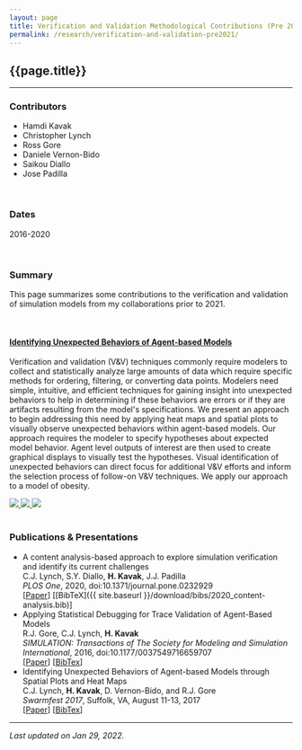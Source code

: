 ```yaml
---
layout: page
title: Verification and Validation Methodological Contributions (Pre 2021)
permalink: /research/verification-and-validation-pre2021/
---
```


## {{page.title}}

<hr/>

### Contributors
- Hamdi Kavak
- Christopher Lynch
- Ross Gore
- Daniele Vernon-Bido
- Saikou Diallo
- Jose Padilla

<br/>

### Dates
2016-2020

<br/>

### Summary
This page summarizes some contributions to the verification and validation of simulation models from my collaborations prior to 2021.

<br/>

#### <u>Identifying Unexpected Behaviors of Agent-based Models</u>

Verification and validation (V&amp;V) techniques commonly require modelers to collect and statistically analyze large amounts of data which require specific methods for ordering, filtering, or converting data points. Modelers need simple, intuitive, and efficient techniques for gaining insight into unexpected behaviors to help in determining if these behaviors are errors or if they are artifacts resulting from the model's specifications. We present an approach to begin addressing this need by applying heat maps and spatial plots to visually observe unexpected behaviors within agent-based models. Our approach requires the modeler to specify hypotheses about expected model behavior. Agent level outputs of interest are then used to create graphical displays to visually test the hypotheses. Visual identification of unexpected behaviors can direct focus for additional V&amp;V efforts and inform the selection process of follow-on V&amp;V techniques. We apply our approach to a model of obesity.

   <div id="vv-cont-gallery">
    <a href="{{ site.baseurl }}/images/research/v-and-v/heatmap/hm_methodology.jpg" data-toggle="lightbox" data-gallery="attraction-gallery" class="col-sm-4" data-title="Methodology" data-footer="Methodology for visually identifying unexpected behaviors of ABMs to gather insight">
        <img width="{{site.thumbnail_width}}" src="{{ site.baseurl }}/images/research/v-and-v/heatmap/hm_methodology.jpg" class="img-fluid">
    </a>
    <a href="{{ site.baseurl }}/images/research/v-and-v/heatmap/hm_population_density.jpg" data-toggle="lightbox" data-gallery="attraction-gallery" class="col-sm-4" data-title="Heatmap 1" data-footer="Density of people classified as obese.">
        <img width="{{site.thumbnail_width}}" src="{{ site.baseurl }}/images/research/v-and-v/heatmap/hm_population_density.jpg" class="img-fluid">
    </a>
    <a href="{{ site.baseurl }}/images/research/v-and-v/heatmap/hm_high_calory_meals.jpg" data-toggle="lightbox" data-gallery="attraction-gallery" class="col-sm-4" data-title="Heatmap 2" data-footer="Density of high calorie meals sold.">
        <img width="{{site.thumbnail_width}}" src="{{ site.baseurl }}/images/research/v-and-v/heatmap/hm_high_calory_meals.jpg" class="img-fluid">
    </a>
  </div>

<br/>

### Publications & Presentations

- A content analysis-based approach to explore simulation verification and identify its current challenges   
  C.J. Lynch, S.Y. Diallo, <strong>H. Kavak</strong>, J.J. Padilla   
  <em>PLOS One</em>, 2020, doi:10.1371/journal.pone.0232929  
  [<a title="Paper" href="http://dx.plos.org/10.1371/journal.pone.0232929">Paper</a>]
  [[BibTeX]({{ site.baseurl }}/download/bibs/2020_content-analysis.bib)]
- Applying Statistical Debugging for Trace Validation of Agent-Based Models  
  R.J. Gore, C.J. Lynch, <strong>H. Kavak</strong>  
  <em>SIMULATION: Transactions of The Society for Modeling and Simulation International</em>, 2016, doi:10.1177/0037549716659707  
  [<a title="Paper" href="{{ site.baseurl }}/download/pubs/SIMULATION_2016_Accepted.pdf">Paper</a>]
  [<a title="BibTeX" href="{{ site.baseurl }}/download/bibs/2016_j_stat.bib">BibTex</a>]
- Identifying Unexpected Behaviors of Agent-based Models through Spatial Plots and Heat Maps  
  C.J. Lynch, <strong>H. Kavak</strong>, D. Vernon-Bido, and R.J. Gore  
  <em>Swarmfest 2017</em>, Suffolk, VA, August 11-13, 2017  
  [<a title="RG Archive" href="https://www.researchgate.net/publication/320357182_Identifying_Unexpected_Behaviors_of_Agent-based_Models_through_Spatial_Plots_and_Heat_Maps">Paper</a>]
  [<a title="BibTeX" href="{{ site.baseurl }}/download/bibs/2017_heat_map.bib">BibTex</a>]


<hr/>

*Last updated on Jan 29, 2022.*  

<script>
	  lightGallery(document.getElementById('vv-cont-gallery'), {
	    thumbnail:true,
	    animateThumb: true,
	    showThumbByDefault: true
	}); 
	</script>